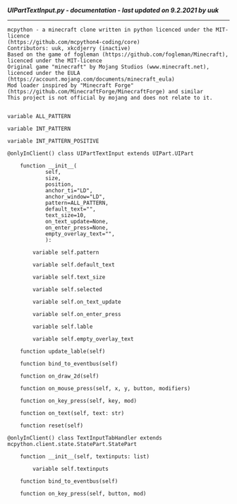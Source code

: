 ***UIPartTextInput.py - documentation - last updated on 9.2.2021 by uuk***
___

    mcpython - a minecraft clone written in python licenced under the MIT-licence 
    (https://github.com/mcpython4-coding/core)
    Contributors: uuk, xkcdjerry (inactive)
    Based on the game of fogleman (https://github.com/fogleman/Minecraft), licenced under the MIT-licence
    Original game "minecraft" by Mojang Studios (www.minecraft.net), licenced under the EULA
    (https://account.mojang.com/documents/minecraft_eula)
    Mod loader inspired by "Minecraft Forge" (https://github.com/MinecraftForge/MinecraftForge) and similar
    This project is not official by mojang and does not relate to it.


    variable ALL_PATTERN

    variable INT_PATTERN

    variable INT_PATTERN_POSITIVE

    @onlyInClient() class UIPartTextInput extends UIPart.UIPart

        function __init__(
                self,
                size,
                position,
                anchor_ti="LD",
                anchor_window="LD",
                pattern=ALL_PATTERN,
                default_text="",
                text_size=10,
                on_text_update=None,
                on_enter_press=None,
                empty_overlay_text="",
                ):

            variable self.pattern

            variable self.default_text

            variable self.text_size

            variable self.selected

            variable self.on_text_update

            variable self.on_enter_press

            variable self.lable

            variable self.empty_overlay_text

        function update_lable(self)

        function bind_to_eventbus(self)

        function on_draw_2d(self)

        function on_mouse_press(self, x, y, button, modifiers)

        function on_key_press(self, key, mod)

        function on_text(self, text: str)

        function reset(self)

    @onlyInClient() class TextInputTabHandler extends mcpython.client.state.StatePart.StatePart

        function __init__(self, textinputs: list)

            variable self.textinputs

        function bind_to_eventbus(self)

        function on_key_press(self, button, mod)